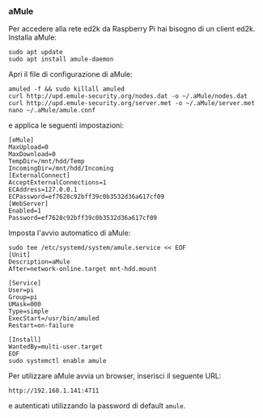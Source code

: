 ### aMule

Per accedere alla rete ed2k da Raspberry Pi hai bisogno di un client ed2k.
Installa aMule:
```
sudo apt update
sudo apt install amule-daemon
```

Apri il file di configurazione di aMule:
```
amuled -f && sudo killall amuled 
curl http://upd.emule-security.org/nodes.dat -o ~/.aMule/nodes.dat
curl http://upd.emule-security.org/server.met -o ~/.aMule/server.met
nano ~/.aMule/amule.conf
```

e applica le seguenti impostazioni:
```
[eMule]
MaxUpload=0
MaxDownload=0
TempDir=/mnt/hdd/Temp
IncomingDir=/mnt/hdd/Incoming
[ExternalConnect]
AcceptExternalConnections=1
ECAddress=127.0.0.1
ECPassword=ef7628c92bff39c0b3532d36a617cf09
[WebServer]
Enabled=1
Password=ef7628c92bff39c0b3532d36a617cf09
```

Imposta l'avvio automatico di aMule:
```
sudo tee /etc/systemd/system/amule.service << EOF
[Unit]
Description=aMule
After=network-online.target mnt-hdd.mount

[Service]
User=pi
Group=pi
UMask=000
Type=simple
ExecStart=/usr/bin/amuled
Restart=on-failure

[Install]
WantedBy=multi-user.target
EOF
sudo systemctl enable amule
```

Per utilizzare aMule avvia un browser, inserisci il seguente URL:
```
http://192.168.1.141:4711
```

e autenticati utilizzando la password di default `amule`.
